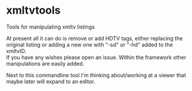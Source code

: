 # xmltvtools
Tools for manipulating xmltv listings

At present all it can do is remove or add HDTV tags, either replacing the original listing or adding a new one with "-sd" or "-hd" added to the xmltvID.  
If you have any wishes please open an issue. Within the framework other manipulations are easily added.

Next to this commandline tool I'm thinking about/working at a viewer that maybe later will expand to an editor.
